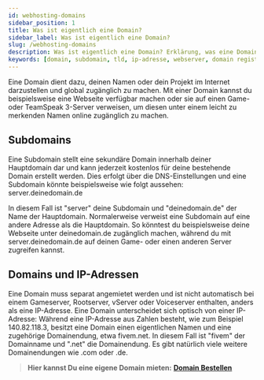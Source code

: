 ```yaml
---
id: webhosting-domains
sidebar_position: 1
title: Was ist eigentlich eine Domain? 
sidebar_label: Was ist eigentlich eine Domain? 
slug: /webhosting-domains
description: Was ist eigentlich eine Domain? Erklärung, was eine Domain ist, kurz und knapp, leicht verständlich.
keywords: [domain, subdomain, tld, ip-adresse, webserver, domain registrieren]
---
```


Eine Domain dient dazu, deinen Namen oder dein Projekt im Internet darzustellen und global zugänglich zu machen. Mit einer Domain kannst du beispielsweise eine Webseite verfügbar machen oder sie auf einen Game- oder TeamSpeak 3-Server verweisen, um diesen unter einem leicht zu merkenden Namen online zugänglich zu machen.

Subdomains 
-----------

Eine Subdomain stellt eine sekundäre Domain innerhalb deiner Hauptdomain dar und kann jederzeit kostenlos für deine bestehende Domain erstellt werden. Dies erfolgt über die DNS-Einstellungen und eine Subdomain könnte beispielsweise wie folgt aussehen: server.deinedomain.de

In diesem Fall ist "server" deine Subdomain und "deinedomain.de" der Name der Hauptdomain. Normalerweise verweist eine Subdomain auf eine andere Adresse als die Hauptdomain. So könntest du beispielsweise deine Webseite unter deinedomain.de zugänglich machen, während du mit server.deinedomain.de auf deinen Game- oder einen anderen Server zugreifen kannst.

Domains und IP-Adressen 
------------------------

Eine Domain muss separat angemietet werden und ist nicht automatisch bei einem Gameserver, Rootserver, vServer oder Voiceserver enthalten, anders als eine IP-Adresse. Eine Domain unterscheidet sich optisch von einer IP-Adresse: Während eine IP-Adresse aus Zahlen besteht, wie zum Beispiel 140.82.118.3, besitzt eine Domain einen eigentlichen Namen und eine zugehörige Domainendung, etwa fivem.net. In diesem Fall ist "fivem" der Domainname und ".net" die Domainendung. Es gibt natürlich viele weitere Domainendungen wie .com oder .de.

> **Hier kannst Du eine eigene Domain mieten:** [**Domain Bestellen**](https://native-servers.com/customer/cart.php?a=add&domain=register)
